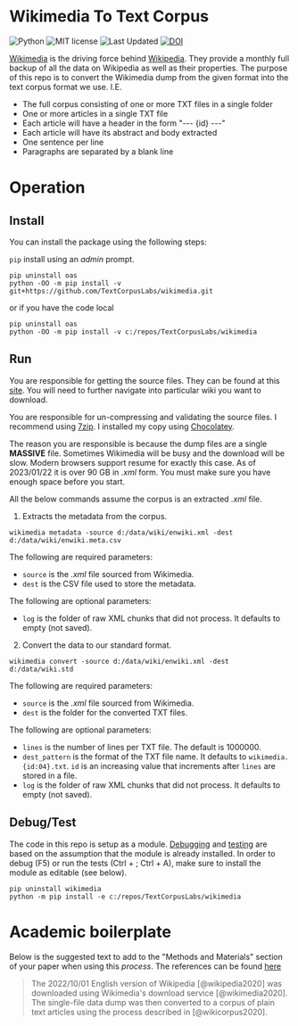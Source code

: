 # Wikimedia To Text Corpus

![Python](https://img.shields.io/badge/python-3.x-blue.svg)
![MIT license](https://img.shields.io/badge/License-MIT-green.svg)
![Last Updated](https://img.shields.io/badge/Last%20Updated-2023.01.22-success.svg)
[![DOI](https://zenodo.org/badge/DOI/10.5281/zenodo.3975690.svg)](https://doi.org/10.5281/zenodo.3975690)

[Wikimedia](https://www.wikimedia.org/) is the driving force behind [Wikipedia](https://www.wikipedia.org/).
They provide a monthly full backup of all the data on Wikipedia as well as their properties.
The purpose of this repo is to convert the Wikimedia dump from the given format into the text corpus format we use.
I.E.

* The full corpus consisting of one or more TXT files in a single folder
* One or more articles in a single TXT file
* Each article will have a header in the form "--- {id} ---"
* Each article will have its abstract and body extracted
* One sentence per line
* Paragraphs are separated by a blank line

# Operation

## Install

You can install the package using the following steps:

`pip` install using an _admin_ prompt.

```{ps1}
pip uninstall oas
python -OO -m pip install -v git+https://github.com/TextCorpusLabs/wikimedia.git
```

or if you have the code local

```{ps1}
pip uninstall oas
python -OO -m pip install -v c:/repos/TextCorpusLabs/wikimedia
```

## Run

You are responsible for getting the source files.
They can be found at this [site](https://dumps.wikimedia.org/backup-index.html).
You will need to further navigate into particular wiki you want to download.

You are responsible for un-compressing and validating the source files.
I recommend using [7zip](https://www.7-zip.org/).
I installed my copy using [Chocolatey](https://community.chocolatey.org/packages/7zip).

The reason you are responsible is because the dump files are a single **MASSIVE** file.
Sometimes Wikimedia will be busy and the download will be slow.
Modern browsers support resume for exactly this case.
As of 2023/01/22 it is over 90 GB in _.xml_ form.
You must make sure you have enough space before you start.

All the below commands assume the corpus is an extracted _.xml_ file.

1. Extracts the metadata from the corpus.

```{ps1}
wikimedia metadata -source d:/data/wiki/enwiki.xml -dest d:/data/wiki/enwiki.meta.csv
```

The following are required parameters:

* `source` is the _.xml_ file sourced from Wikimedia.
* `dest` is the CSV file used to store the metadata.

The following are optional parameters:

* `log` is the folder of raw XML chunks that did not process.
  It defaults to empty (not saved).

2. Convert the data to our standard format.

```{ps1}
wikimedia convert -source d:/data/wiki/enwiki.xml -dest d:/data/wiki.std
```

The following are required parameters:

* `source` is the _.xml_ file sourced from Wikimedia.
* `dest` is the folder for the converted TXT files.

The following are optional parameters:

* `lines` is the number of lines per TXT file.
  The default is 1000000.
* `dest_pattern` is the format of the TXT file name.
  It defaults to `wikimedia.{id:04}.txt`.
  `id` is an increasing value that increments after `lines` are stored in a file. 
* `log` is the folder of raw XML chunks that did not process.
  It defaults to empty (not saved).

## Debug/Test

The code in this repo is setup as a module.
[Debugging](https://code.visualstudio.com/docs/python/debugging#_module) and [testing](https://code.visualstudio.com/docs/python/testing) are based on the assumption that the module is already installed.
In order to debug (F5) or run the tests (Ctrl + ; Ctrl + A), make sure to install the module as editable (see below).

```{ps1}
pip uninstall wikimedia
python -m pip install -e c:/repos/TextCorpusLabs/wikimedia
```

# Academic boilerplate

Below is the suggested text to add to the "Methods and Materials" section of your paper when using this _process_.
The references can be found [here](./references.bib)

> The 2022/10/01 English version of Wikipedia [@wikipedia2020] was downloaded using Wikimedia's download service [@wikimedia2020].
> The single-file data dump was then converted to a corpus of plain text articles using the process described in [@wikicorpus2020].
